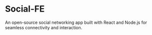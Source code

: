 # Social-FE
An open-source social networking app built with React and Node.js for seamless connectivity and interaction.
